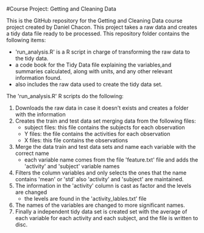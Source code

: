 #Course Project: Getting and Cleaning Data

This is the GitHub repository for the Getting and Cleaning Data course project created by Daniel Chacon. This project takes a raw data and creates a tidy data file ready to be processed.
This repository folder contains the following items:
* 'run_analysis.R' is a R script in charge of transforming the raw data to the tidy data.
* a code book for the Tidy Data file explaining the variables,and summaries calculated, along with units, and any other relevant information found.
* also includes the raw data used to create the tidy data set.

The 'run_analysis.R' R scripts do the following:
 1. Downloads the raw data in case it doesn't exists and creates a folder with the information
 2. Creates the train and test data set merging data from the following files:
	* subject files: this file contains the subjects for each observation
	* Y files: the file contains the activities for each observation
	* X files: this file contains the observations
 3. Merge the data train and test data sets and name each variable with the correct name
	* each variable name comes from the file 'feature.txt' file and adds the 'activity' and 'subject' variable names
 4. Filters the column variables and only selects the ones that the name contains 'mean' or 'std' also 'activity' and 'subject' are maintained.
 5. The information in the 'activity' column is cast as factor and the levels are changed 
	* the levels are found in the 'activity_lables.txt' file
 6. The names of the variables are changed to more significant names.
 7. Finally a independent tidy data set is created set with the average of each variable for each activity and each subject, and the file is written to disc.
